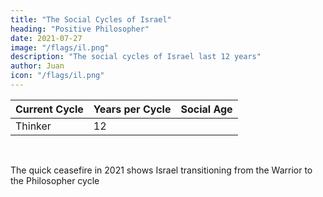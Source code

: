 ```yaml
---
title: "The Social Cycles of Israel"
heading: "Positive Philosopher"
date: 2021-07-27
image: "/flags/il.png"
description: "The social cycles of Israel last 12 years"
author: Juan
icon: "/flags/il.png"
---
```



Current Cycle | Years per Cycle | Social Age
--- | --- | ---
Thinker  | 12 | 

<br> 

The quick ceasefire in 2021 shows Israel transitioning from the Warrior to the Philosopher cycle 
